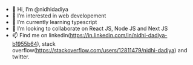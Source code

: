 - 👋 Hi, I’m @nidhidadiya
- 👀 I’m interested in web developement 
- 🌱 I’m currently learning typescript
- 💞️ I’m looking to collaborate on React JS, Node JS and Next JS
- 📫 Find me on linkedin(https://in.linkedin.com/in/nidhi-dadiya-b1955b64), stack overflow(https://stackoverflow.com/users/12811479/nidhi-dadiya) and twitter. 

<!---
nidhidadiya/nidhidadiya is a ✨ special ✨ repository because its `README.md` (this file) appears on your GitHub profile.
You can click the Preview link to take a look at your changes.
--->
